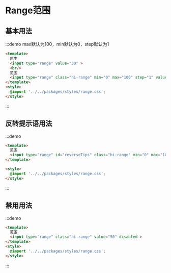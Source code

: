 # Range范围

## 基本用法
:::demo max默认为100，min默认为0，step默认为1
```html
<template>
  原生
  <input type="range" value="30" >
  <br/>
  范围
  <input type="range" class="hi-range" min="0" max="100" step="1" value="50"  data-tips="这里表示的是50px">
</template>
<style>
  @import '../../packages/styles/range.css';
</style>
```
:::


## 反转提示语用法
:::demo 
```html
<template>
  范围
  <input type="range" id="reverseTips" class="hi-range" min="0" max="100" step="1" value="50"  data-tips="这里表示的是50px" reverse>
</template>

<style>
  @import '../../packages/styles/range.css';
</style>
```
:::


## 禁用用法
:::demo 
```html
<template>
  范围
  <input type="range" class="hi-range" value="50" disabled >
</template>
<style>
  @import '../../packages/styles/range.css';
</style>
```
:::